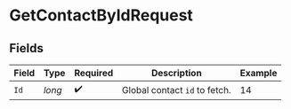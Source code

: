 # GetContactByIdRequest


## Fields

| Field                         | Type                          | Required                      | Description                   | Example                       |
| ----------------------------- | ----------------------------- | ----------------------------- | ----------------------------- | ----------------------------- |
| `Id`                          | *long*                        | :heavy_check_mark:            | Global contact `id` to fetch. | 14                            |